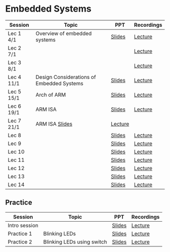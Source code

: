 # Embedded Systems

|Session|Topic |PPT |Recordings|
|-------|------|----|----------|
| Lec 1	4/1|Overview of embedded systems| [Slides](https://drive.google.com/open?id=1TsUeMqq55ap_fH5V4VkK4SH2TwCiE8k2&authuser=0)	| [Lecture](https://drive.google.com/file/d/1I1Rkt8t9y2_Q57o_R-1J3l3SUprsxcbx/view?ts=5ff3fb8d)	|
| Lec 2	7/1|	| 	| [Lecture](https://drive.google.com/file/d/1E2DriCmlmZzCfjm1DCBwRLWbeT9xxUAa/view)	|
| Lec 3	8/1|	| 	| [Lecture](https://drive.google.com/file/d/1fOxOWaPPeUMLlAKZNlgBps6nrmdfDOnc/view)	|
| Lec 4	11/1|	Design Considerations of Embedded Systems| [Slides](https://drive.google.com/open?id=1Xv_VrlwohTzC1YPeOAZYJI5ROwG5dPSm&authuser=0)	| [Lecture](https://drive.google.com/open?id=1XIQH0cB_vsElqbhFjxCN0N2Rwg3-vlcY&authuser=0)	|
| Lec 5	15/1| Arch of ARM	| [Slides](https://drive.google.com/open?id=14RQbJ1YS_pgAO7_jO_PoPYJJeQdoNt1x&authuser=0)	| [Lecture](https://drive.google.com/open?id=1gPsrJ5IwDUlctTbwqE5qdpz0QtsMCBVz&authuser=0)	|
| Lec 6	19/1|ARM ISA	| [Slides](https://drive.google.com/open?id=1OQhIYPdEC8O71Gye_Es0znwDLKTOCXpf&authuser=0)	| [Lecture](https://drive.google.com/open?id=1TwOkEwKjRRQNlnADlr2CXfsiI5Zg3_qz&authuser=0)	|
| Lec 7	21/1|ARM ISA [Slides]()	| [Lecture](https://drive.google.com/open?id=1x9C9SvvHZfasuASq1Z2j8adR_VTaifiJ&authuser=0)	|
| Lec 8	|	| [Slides]()	| [Lecture]()	|
| Lec 9	|	| [Slides]()	| [Lecture]()	|
| Lec 10	|	| [Slides]()	| [Lecture]()	|
| Lec 11	|	| [Slides]()	| [Lecture]()	|
| Lec 12	|	| [Slides]()	| [Lecture]()	|
| Lec 13	|	| [Slides]()	| [Lecture]()	|
| Lec 14	|	| [Slides]()	| [Lecture]()	|

## Practice
|Session|Topic |PPT |Recordings|
|-------|------|----|----------|
| Intro session |	 |[Slides]()	| [Lecture](https://drive.google.com/file/d/1u8LRmYmYz5vivgG82LGmGSOAzuK0otQP/view?ts=5ff44710)	|
| Practice 1 	|Blinking LEDs  |[Slides](https://drive.google.com/open?id=1HvssjG9WMSYZHpNvQX3bcQCHvi8YJaoD&authuser=0)	| [Lecture](https://drive.google.com/open?id=12NjeQQB77sbEh6SFEiqd11P-r078bk-W&authuser=0)	|
| Practice 2	|Blinking LEDs using switch |[Slides](https://drive.google.com/open?id=1wNOj8b-BxgEFQQkFcBUGxrUhE2A_DEG9&authuser=0)	| [Lecture](https://drive.google.com/open?id=1LarxL41_-lX4P8M__EDJWEyTMp-bsJBS&authuser=0)	|

